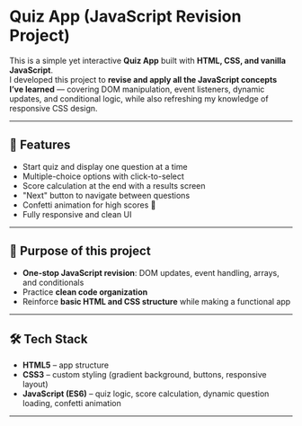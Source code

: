 # Quiz App (JavaScript Revision Project)

This is a simple yet interactive **Quiz App** built with **HTML, CSS, and vanilla JavaScript**.  
I developed this project to **revise and apply all the JavaScript concepts I’ve learned** — covering DOM manipulation, event listeners, dynamic updates, and conditional logic, while also refreshing my knowledge of responsive CSS design.

---

## 🚀 Features
- Start quiz and display one question at a time  
- Multiple-choice options with click-to-select  
- Score calculation at the end with a results screen  
- "Next" button to navigate between questions  
- Confetti animation for high scores 🎉  
- Fully responsive and clean UI  

---

## 🎯 Purpose of this project
- **One-stop JavaScript revision**: DOM updates, event handling, arrays, and conditionals  
- Practice **clean code organization**  
- Reinforce **basic HTML and CSS structure** while making a functional app  

---

## 🛠️ Tech Stack
- **HTML5** – app structure  
- **CSS3** – custom styling (gradient background, buttons, responsive layout)  
- **JavaScript (ES6)** – quiz logic, score calculation, dynamic question loading, confetti animation  

---


